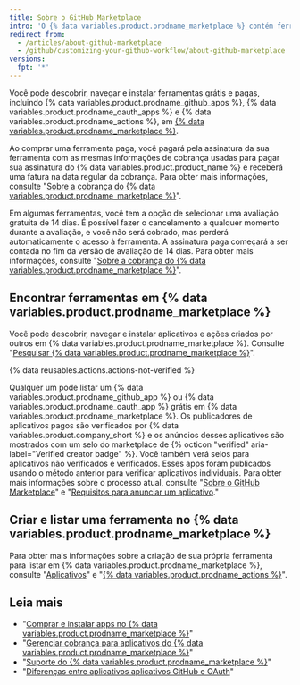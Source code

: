 ```yaml
---
title: Sobre o GitHub Marketplace
intro: 'O {% data variables.product.prodname_marketplace %} contém ferramentas que adicionam funcionalidade e aprimoram seu fluxo de trabalho.'
redirect_from:
  - /articles/about-github-marketplace
  - /github/customizing-your-github-workflow/about-github-marketplace
versions:
  fpt: '*'
---
```


Você pode descobrir, navegar e instalar ferramentas grátis e pagas, incluindo {% data variables.product.prodname_github_apps %}, {% data variables.product.prodname_oauth_apps %} e {% data variables.product.prodname_actions %}, em [{% data variables.product.prodname_marketplace %}](https://github.com/marketplace).

Ao comprar uma ferramenta paga, você pagará pela assinatura da sua ferramenta com as mesmas informações de cobrança usadas para pagar sua assinatura do {% data variables.product.product_name %} e receberá uma fatura na data regular da cobrança. Para obter mais informações, consulte "[Sobre a cobrança do {% data variables.product.prodname_marketplace %}](/articles/about-billing-for-github-marketplace)".

Em algumas ferramentas, você tem a opção de selecionar uma avaliação gratuita de 14 dias. É possível fazer o cancelamento a qualquer momento durante a avaliação, e você não será cobrado, mas perderá automaticamente o acesso à ferramenta. A assinatura paga começará a ser contada no fim da versão de avaliação de 14 dias. Para obter mais informações, consulte "[Sobre a cobrança do {% data variables.product.prodname_marketplace %}](/articles/about-billing-for-github-marketplace)".

## Encontrar ferramentas em {% data variables.product.prodname_marketplace %}

Você pode descobrir, navegar e instalar aplicativos e ações criados por outros em {% data variables.product.prodname_marketplace %}. Consulte "[Pesquisar {% data variables.product.prodname_marketplace %}](/search-github/searching-on-github/searching-github-marketplace)".

{% data reusables.actions.actions-not-verified %}

Qualquer um pode listar um {% data variables.product.prodname_github_app %} ou {% data variables.product.prodname_oauth_app %} grátis em {% data variables.product.prodname_marketplace %}. Os publicadores de aplicativos pagos são verificados por {% data variables.product.company_short %} e os anúncios desses aplicativos são mostrados com um selo do marketplace de {% octicon "verified" aria-label="Verified creator badge" %}. Você também verá selos para aplicativos não verificados e verificados. Esses apps foram publicados usando o método anterior para verificar aplicativos individuais. Para obter mais informações sobre o processo atual, consulte "[Sobre o GitHub Marketplace](/developers/github-marketplace/about-github-marketplace)" e "[Requisitos para anunciar um aplicativo](/developers/github-marketplace/requirements-for-listing-an-app)."

## Criar e listar uma ferramenta no {% data variables.product.prodname_marketplace %}

Para obter mais informações sobre a criação de sua própria ferramenta para listar em {% data variables.product.prodname_marketplace %}, consulte "[Aplicativos](/developers/apps)" e "[{% data variables.product.prodname_actions %}](/actions)".

## Leia mais

- "[Comprar e instalar apps no {% data variables.product.prodname_marketplace %}](/articles/purchasing-and-installing-apps-in-github-marketplace)"
- "[Gerenciar cobrança para aplicativos do {% data variables.product.prodname_marketplace %}](/articles/managing-billing-for-github-marketplace-apps)"
- "[Suporte do {% data variables.product.prodname_marketplace %}](/articles/github-marketplace-support)"
- "[Diferenças entre aplicativos aplicativos GitHub e OAuth](/developers/apps/differences-between-github-apps-and-oauth-apps)"
